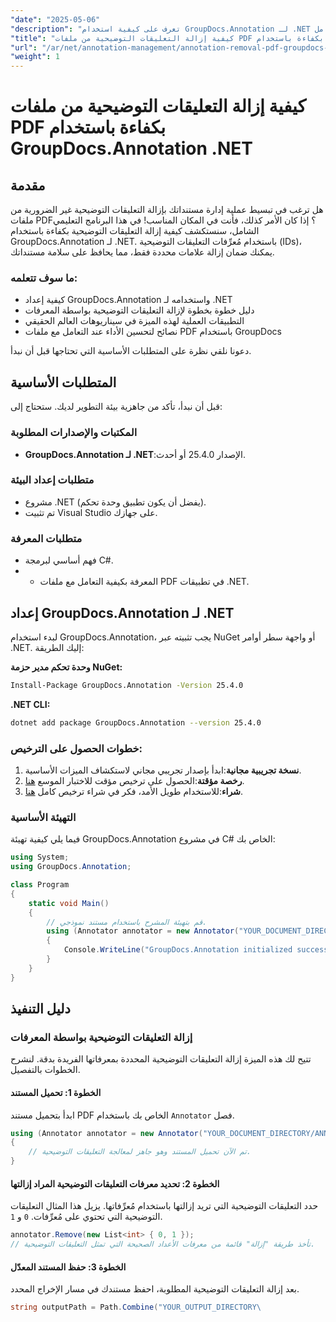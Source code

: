 ```yaml
---
"date": "2025-05-06"
"description": "تعرف على كيفية استخدام GroupDocs.Annotation لـ .NET لإزالة التعليقات التوضيحية بواسطة المعرف، وتحسين عملية إدارة المستندات لديك باستخدام هذا الدليل الشامل."
"title": "كيفية إزالة التعليقات التوضيحية من ملفات PDF بكفاءة باستخدام GroupDocs.Annotation .NET"
"url": "/ar/net/annotation-management/annotation-removal-pdf-groupdocs-dotnet-guide/"
"weight": 1
---
```


# كيفية إزالة التعليقات التوضيحية من ملفات PDF بكفاءة باستخدام GroupDocs.Annotation .NET

## مقدمة

هل ترغب في تبسيط عملية إدارة مستنداتك بإزالة التعليقات التوضيحية غير الضرورية من ملفات PDF؟ إذا كان الأمر كذلك، فأنت في المكان المناسب! في هذا البرنامج التعليمي الشامل، سنستكشف كيفية إزالة التعليقات التوضيحية بكفاءة باستخدام GroupDocs.Annotation لـ .NET. باستخدام مُعرِّفات التعليقات التوضيحية (IDs)، يمكنك ضمان إزالة علامات محددة فقط، مما يحافظ على سلامة مستنداتك.

### ما سوف تتعلمه:
- كيفية إعداد GroupDocs.Annotation واستخدامه لـ .NET
- دليل خطوة بخطوة لإزالة التعليقات التوضيحية بواسطة المعرفات
- التطبيقات العملية لهذه الميزة في سيناريوهات العالم الحقيقي
- نصائح لتحسين الأداء عند التعامل مع ملفات PDF باستخدام GroupDocs

دعونا نلقي نظرة على المتطلبات الأساسية التي تحتاجها قبل أن نبدأ.

## المتطلبات الأساسية

قبل أن نبدأ، تأكد من جاهزية بيئة التطوير لديك. ستحتاج إلى:

### المكتبات والإصدارات المطلوبة
- **GroupDocs.Annotation لـ .NET**:الإصدار 25.4.0 أو أحدث.

### متطلبات إعداد البيئة
- مشروع .NET (يفضل أن يكون تطبيق وحدة تحكم).
- تم تثبيت Visual Studio على جهازك.

### متطلبات المعرفة
- فهم أساسي لبرمجة C#.
- - المعرفة بكيفية التعامل مع ملفات PDF في تطبيقات .NET.

## إعداد GroupDocs.Annotation لـ .NET

لبدء استخدام GroupDocs.Annotation، يجب تثبيته عبر NuGet أو واجهة سطر أوامر .NET. إليك الطريقة:

**وحدة تحكم مدير حزمة NuGet:**
```bash
Install-Package GroupDocs.Annotation -Version 25.4.0
```

**\.NET CLI:**
```bash
dotnet add package GroupDocs.Annotation --version 25.4.0
```

### خطوات الحصول على الترخيص:
1. **نسخة تجريبية مجانية**:ابدأ بإصدار تجريبي مجاني لاستكشاف الميزات الأساسية.
2. **رخصة مؤقتة**:الحصول على ترخيص مؤقت للاختبار الموسع [هنا](https://purchase.groupdocs.com/temporary-license/).
3. **شراء**:للاستخدام طويل الأمد، فكر في شراء ترخيص كامل [هنا](https://purchase.groupdocs.com/buy).

### التهيئة الأساسية
فيما يلي كيفية تهيئة GroupDocs.Annotation في مشروع C# الخاص بك:

```csharp
using System;
using GroupDocs.Annotation;

class Program
{
    static void Main()
    {
        // قم بتهيئة المشرح باستخدام مستند نموذجي.
        using (Annotator annotator = new Annotator("YOUR_DOCUMENT_DIRECTORY/ANNOTATED.pdf"))
        {
            Console.WriteLine("GroupDocs.Annotation initialized successfully.");
        }
    }
}
```

## دليل التنفيذ

### إزالة التعليقات التوضيحية بواسطة المعرفات

تتيح لك هذه الميزة إزالة التعليقات التوضيحية المحددة بمعرفاتها الفريدة بدقة. لنشرح الخطوات بالتفصيل.

#### الخطوة 1: تحميل المستند
ابدأ بتحميل مستند PDF الخاص بك باستخدام `Annotator` فصل.

```csharp
using (Annotator annotator = new Annotator("YOUR_DOCUMENT_DIRECTORY/ANNOTATED.pdf"))
{
    // تم الآن تحميل المستند وهو جاهز لمعالجة التعليقات التوضيحية.
}
```

#### الخطوة 2: تحديد معرفات التعليقات التوضيحية المراد إزالتها
حدد التعليقات التوضيحية التي تريد إزالتها باستخدام مُعرِّفاتها. يزيل هذا المثال التعليقات التوضيحية التي تحتوي على مُعرِّفات. `0` و `1`.

```csharp
annotator.Remove(new List<int> { 0, 1 });
// تأخذ طريقة "إزالة" قائمة من معرفات الأعداد الصحيحة التي تمثل التعليقات التوضيحية.
```

#### الخطوة 3: حفظ المستند المعدّل
بعد إزالة التعليقات التوضيحية المطلوبة، احفظ مستندك في مسار الإخراج المحدد.

```csharp
string outputPath = Path.Combine("YOUR_OUTPUT_DIRECTORY\